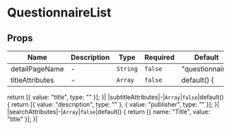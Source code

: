 # QuestionnaireList

## Props

<!-- @vuese:QuestionnaireList:props:start -->
|Name|Description|Type|Required|Default|
|---|---|---|---|---|
|detailPageName|-|`String`|`false`|"questionnaire"|
|titleAttributes|-|`Array`|`false`|default() {
  return [{
    value: "title",
    type: ""
  }];
}|
|subtitleAttributes|-|`Array`|`false`|default() {
  return [{
    value: "description",
    type: ""
  }, {
    value: "publisher",
    type: ""
  }];
}|
|searchAttributes|-|`Array`|`false`|default() {
  return [{
    name: "Title",
    value: "title"
  }];
}|

<!-- @vuese:QuestionnaireList:props:end -->


